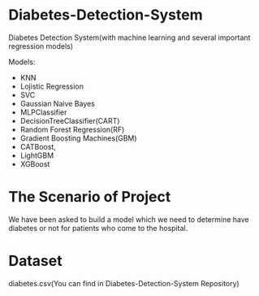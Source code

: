 # Diabetes-Detection-System
Diabetes Detection System(with machine learning and several important regression models)

Models:
* KNN
* Lojistic Regression
* SVC
* Gaussian Naive Bayes
* MLPClassifier
* DecisionTreeClassifier(CART)
* Random Forest Regression(RF)
* Gradient Boosting Machines(GBM)
* CATBoost,
* LightGBM
* XGBoost

# The Scenario of Project
We have been asked to build a model which we need to determine have diabetes or not for patients who come to the hospital.

# Dataset
diabetes.csv(You can find in Diabetes-Detection-System Repository)
